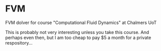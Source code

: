 # FVM
FVM dolver for course "Computational Fluid Dynamics" at Chalmers UoT

This is probably not very interesting unless you take this course. And perhaps even then, but I am too cheap to pay $5 a month for a private respository...
